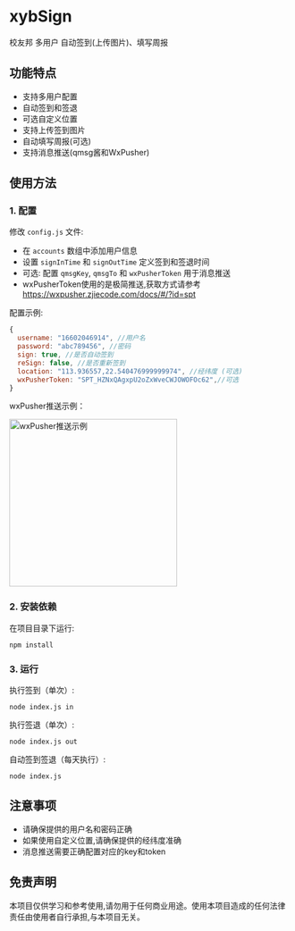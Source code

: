# xybSign

校友邦 多用户 自动签到(上传图片)、填写周报

## 功能特点

- 支持多用户配置
- 自动签到和签退
- 可选自定义位置
- 支持上传签到图片
- 自动填写周报(可选)
- 支持消息推送(qmsg酱和WxPusher)

## 使用方法

### 1. 配置

修改 `config.js` 文件:

- 在 `accounts` 数组中添加用户信息
- 设置 `signInTime` 和 `signOutTime` 定义签到和签退时间
- 可选: 配置 `qmsgKey`, `qmsgTo` 和 `wxPusherToken` 用于消息推送
- wxPusherToken使用的是极简推送,获取方式请参考 https://wxpusher.zjiecode.com/docs/#/?id=spt


配置示例:

```javascript
{
  username: "16602046914", //用户名
  password: "abc789456", //密码
  sign: true, //是否自动签到
  reSign: false, //是否重新签到
  location: "113.936557,22.540476999999974", //经纬度 (可选)
  wxPusherToken: "SPT_HZNxQAgxpU2oZxWveCWJOWOFOc62",//可选
}
```

wxPusher推送示例：

<img src="https://github.com/user-attachments/assets/5d4b776c-b789-44d5-83a7-5d08c126bd49" alt="wxPusher推送示例" width="300" />

### 2. 安装依赖

在项目目录下运行:

```
npm install
```

### 3. 运行

执行签到（单次）:

```
node index.js in
```

执行签退（单次）:

```
node index.js out
```

自动签到签退（每天执行）:

```
node index.js
```

## 注意事项

- 请确保提供的用户名和密码正确
- 如果使用自定义位置,请确保提供的经纬度准确
- 消息推送需要正确配置对应的key和token

## 免责声明

本项目仅供学习和参考使用,请勿用于任何商业用途。使用本项目造成的任何法律责任由使用者自行承担,与本项目无关。
